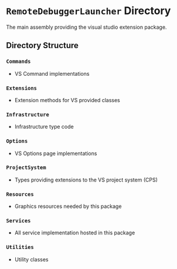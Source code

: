 # `RemoteDebuggerLauncher` Directory
The main assembly providing the visual studio extension package.

## Directory Structure

### `Commands`
- VS Command implementations

### `Extensions`
- Extension methods for VS provided classes

### `Infrastructure`
- Infrastructure type code

### `Options`
- VS Options page implementations

### `ProjectSystem`
- Types providing extensions to the VS project system (CPS)

### `Resources`
- Graphics resources needed by this package

### `Services`
- All service implementation hosted in this package

### `Utilities`
- Utility classes
